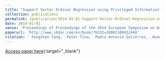 ```yaml
---
title: "Support Vector Ordinal Regression using Privileged Information"
collection: publications
permalink: /publication/2014-01-01-Support-Vector-Ordinal-Regression-using-Privileged-Information
date: 2014-01-01
venue: 'Proceedings of Proceedings of the 2014 European Symposium on Artificial Neural Networks, Computational Intelligence and Machine Learning (ESANN2014)'
paperurl: 'http://www.i6doc.com/en/book/?GCOI=28001100432440'
citation: ' Fengzhen Tang,  Peter Tino,  Pedro Antonio Gutiérrez,  Huanhuan Chen, &quot;Support Vector Ordinal Regression using Privileged Information.&quot; Proceedings of Proceedings of the 2014 European Symposium on Artificial Neural Networks, Computational Intelligence and Machine Learning (ESANN2014), 2014, Bruges, Belgium, pp.253-258.'
---
```

[Access paper here](http://www.i6doc.com/en/book/?GCOI=28001100432440){:target="_blank"}
